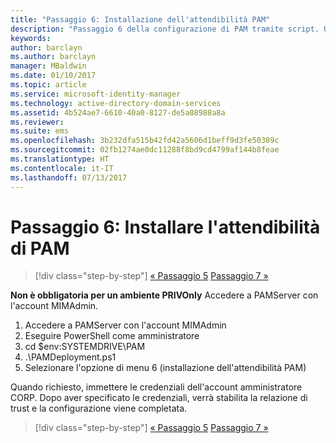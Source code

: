 ```yaml
---
title: "Passaggio 6: Installazione dell'attendibilità PAM"
description: "Passaggio 6 della configurazione di PAM tramite script. Questa sezione descrive l'impostazione dell'attendibilità necessaria tra i domini PRIV e CORP"
keywords: 
author: barclayn
ms.author: barclayn
manager: MBaldwin
ms.date: 01/10/2017
ms.topic: article
ms.service: microsoft-identity-manager
ms.technology: active-directory-domain-services
ms.assetid: 4b524ae7-6610-40a0-8127-de5a08988a8a
ms.reviewer: 
ms.suite: ems
ms.openlocfilehash: 3b232dfa515b42fd42a5606d1beff9d3fe50389c
ms.sourcegitcommit: 02fb1274ae0dc11288f8bd9cd4799af144b8feae
ms.translationtype: HT
ms.contentlocale: it-IT
ms.lasthandoff: 07/13/2017
---
```

# Passaggio 6: Installare l'attendibilità di PAM
<a id="step-6-set-up-the-pam-trust" class="xliff"></a>

>[!div class="step-by-step"]
[« Passaggio 5](sp1-step5-configuring-pam.md)
[Passaggio 7 »](sp1-step7-setup-sidhistory-sidfiltering.md)

**Non è obbligatoria per un ambiente PRIVOnly** Accedere a PAMServer con l'account MIMAdmin.

1. Accedere a PAMServer con l'account MIMAdmin
2. Eseguire PowerShell come amministratore
3. cd $env:SYSTEMDRIVE\PAM
4. .\PAMDeployment.ps1
5. Selezionare l'opzione di menu 6 (installazione dell'attendibilità PAM)

  Quando richiesto, immettere le credenziali dell'account amministratore CORP. Dopo aver specificato le credenziali, verrà stabilita la relazione di trust e la configurazione viene completata.

>[!div class="step-by-step"]
[« Passaggio 5](sp1-step5-configuring-pam.md)
[Passaggio 7 »](sp1-step7-setup-sidhistory-sidfiltering.md)
